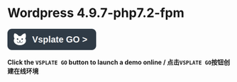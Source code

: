 # Wordpress 4.9.7-php7.2-fpm

<a href="https://www.vsplate.com/?docker-compose=https://github.com/vsplate/dcenvs/wordpress/4.9.7-php7.2-fpm"><img alt="VSPLATE GO" src="https://raw.githubusercontent.com/vsplate/images/master/vsgo_btn.png" width="200px"></a>

**Click the `VSPLATE GO` button to launch a demo online / 点击`VSPLATE GO`按钮创建在线环境**